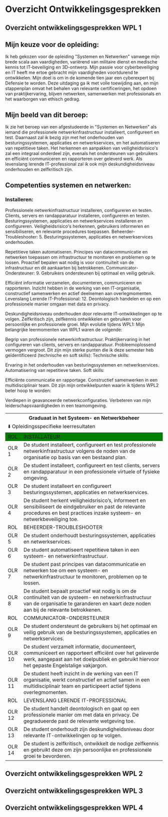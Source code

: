 # Overzicht Ontwikkelingsgesprekken

## Overzicht ontwikkelingsgesprekken WPL 1

## Mijn keuze voor de opleiding:
Ik heb gekozen voor de opleiding "Systemen en Netwerken" vanwege mijn brede scala aan vaardigheden, variërend van militaire dienst en medische kennis tot IT-beveiliging en 3D-ontwerp. Mijn passie voor cyberbeveiliging en IT heeft me ertoe gebracht mijn vaardigheden voortdurend te ontwikkelen. Mijn doel is om in de komende tien jaar een cyberexpert bij Defensie te worden. Deze uitdaging ga ik met volle toewijding aan, en mijn stappenplan omvat het behalen van relevante certificeringen, het opdoen van praktijkervaring, blijven netwerken, samenwerken met professionals en het waarborgen van ethisch gedrag.

## Mijn beeld van dit beroep:
Ik zie het beroep van een afgestudeerde in "Systemen en Netwerken" als iemand die professionele netwerkinfrastructuur installeert, configureert en test. Daarnaast zal ik bezig zijn met het onderhouden van besturingssystemen, applicaties en netwerkservices, en het automatiseren van repetitieve taken. Het herkennen en aanpakken van veiligheidsrisico's zal een integraal onderdeel zijn, evenals het ondersteunen van gebruikers en efficiënt communiceren en rapporteren over geleverd werk. Als levenslang lerende IT-professional zal ik ook mijn deskundigheidsniveau onderhouden en zelfkritisch zijn.

## Competenties systemen en netwerken:
### Installeren:

Professionele netwerkinfrastructuur installeren, configureren en testen.
Clients, servers en randapparatuur installeren, configureren en testen.
Besturingssystemen, applicaties en netwerkservices installeren en configureren.
Veiligheidsrisico's herkennen, gebruikers informeren en sensibiliseren, en relevante procedures toepassen.
Beheerder-Troubleshooter:
5. Besturingssystemen, applicaties en netwerkservices onderhouden.

Repetitieve taken automatiseren.
Principes van datacommunicatie en netwerken toepassen om infrastructuur te monitoren en problemen op te lossen.
Proactief bepalen wat nodig is voor continuïteit van de infrastructuur en dit aankaarten bij betrokkenen.
Communicator-Ondersteuner:
 9. Gebruikers ondersteunen bij optimaal en veilig gebruik.

Efficiënt informatie verzamelen, documenteren, communiceren en rapporteren.
Inzicht hebben in de werking van een IT-organisatie, constructief samenwerken en actief deelnemen aan overlegmomenten.
Levenslang Lerende IT-Professional:
 12. Deontologisch handelen en op een professionele manier omgaan met data en privacy.

Deskundigheidsniveau onderhouden door relevante IT-ontwikkelingen op te volgen.
Zelfkritisch zijn, zelfkennis ontwikkelen en gebruiken voor persoonlijke en professionele groei.
Mijn evolutie tijdens WPL1:
Mijn belangrijke leermomenten van WPL1 waren de volgende:

Begrip van professionele netwerkinfrastructuur.
Praktijkervaring in het configureren van clients, servers en randapparatuur.
Probleemoplossend vermogen vergroot.
Dit zijn mijn sterke punten die ik deze semester heb geïdentificeerd (technische en soft skills):
Technische skills:

Ervaring in het onderhouden van besturingssystemen en netwerkservices.
Automatisering van repetitieve taken.
Soft skills:

Efficiënte communicatie en rapportage.
Constructief samenwerken in een multidisciplinair team.
Dit zijn mijn ontwikkelpunten waarin ik tijdens WPL2 beter hoop te worden:

Verdiepen in geavanceerde netwerkconfiguraties.
Verbeteren van mijn leiderschapsvaardigheden in een teamomgeving.

<table>
    <thead>
        <tr>
            <th colspan=2> Graduaat in het Systeem- en Netwerkbeheer </th>
        </tr>
        <tr>
            <td colspan=2 align="left"> ⬇️  Opleidingsspecifieke leerresultaten </th>
        </tr>
    </thead>
    <tbody>
        <tr bgcolor="green">
            <td width=10% > ROL </td>
            <td> INSTALLATEUR </td>
        </tr>
        <tr>
            <td> OLR 1 </td>
            <td> De student installeert, configureert en test professionele netwerkinfrastructuur volgens de noden van de organisatie op basis van een bestaand plan. </td>
        </tr>
        <tr>
            <td> OLR 2 </td>
            <td> De student installeert, configureert en test clients, servers en randapparatuur in een professionele virtuele of fysieke omgeving. </td>
        </tr>
        <tr>
            <td> OLR 3 </td>
            <td> De student installeert en configureert besturingssystemen, applicaties en netwerkservices. </td>
        </tr>
        <tr>
            <td> OLR 4 </td>
            <td> De student herkent veiligheidsrisico’s, informeert en sensibiliseert de eindgebruiker en past de relevante procedures en best practices inzake systeem- en netwerkbeveiliging toe. </td>
        </tr>
        <tr>
            <td> ROL </td>
            <td> BEHEERDER-TROUBLESHOOTER </td>
        </tr>
        <tr>
            <td> OLR 5 </td>
            <td> De student onderhoudt besturingssystemen, applicaties en netwerkservices. </td>
        </tr>
        <tr>            
            <td> OLR 6 </td>
            <td> De student automatiseert repetitieve taken in een systeem- en netwerkinfrastructuur. </td>
        </tr>
        <tr> 
            <td> OLR 7 </td>
            <td> De student past principes van datacommunicatie en netwerken toe om een systeem- en netwerkinfrastructuur te monitoren, problemen op te lossen. </td>
        </tr>
        <tr> 
            <td> OLR 8 </td>
            <td> De student bepaalt proactief wat nodig is om de continuïteit van de systeem- en netwerkinfrastructuur van de organisatie te garanderen en kaart deze noden aan bij de relevante betrokkenen. </td>
        </tr>
        <tr> 
            <td> ROL </td>
            <td> COMMUNICATOR-ONDERSTEUNER </td>
        </tr>
        <tr> 
            <td> OLR 9 </td>
            <td> De student ondersteunt de gebruikers bij het optimaal en veilig gebruik van de besturingssystemen, applicaties en netwerkservices. </td>
        </tr>
        <tr> 
            <td> OLR 10 </td>
            <td> De student verzamelt informatie, documenteert, communiceert en rapporteert efficiënt over het geleverde werk, aangepast aan het doelpubliek en gebruikt hiervoor het gepaste Engelstalige vakjargon. </td>
        </tr>
        <tr> 
            <td> OLR 11 </td>
            <td> De student heeft inzicht in de werking van een IT organisatie, werkt constructief en actief samen in een multidisciplinair team en participeert actief tijdens overlegmomenten. </td>
        </tr>
        <tr> 
            <td> ROL </td>
            <td> LEVENSLANG LERENDE IT-PROFESSIONAL </td>
        </tr>
        <tr> 
            <td> OLR 12 </td>
            <td> De student handelt deontologisch en gaat op een professionele manier om met data en privacy. De gegradueerde past de relevante wetgeving toe. </td>
        </tr>
        <tr> 
            <td> OLR 13 </td>
            <td> De student onderhoudt zijn deskundigheidsniveau door relevante IT-ontwikkelingen op te volgen. </td>
        </tr>
        <tr> 
            <td> OLR 14 </td>
            <td> De student is zelfkritisch, ontwikkelt de nodige zelfkennis en gebruikt deze om zijn persoonlijke en professionele groei te bevorderen. </td>
        </tr>
    </tbody>
</table>


## Overzicht ontwikkelingsgesprekken WPL 2

## Overzicht ontwikkelingsgesprekken WPL 3

## Overzicht ontwikkelingsgesprekken WPL 4
